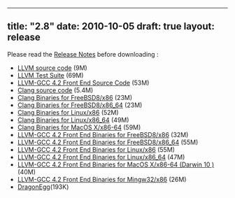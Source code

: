 
---
title: "2.8"
date: 2010-10-05
draft: true
layout: release
---

Please read the [Release Notes](/2.8/docs/ReleaseNotes.html) before downloading
:
* [LLVM source code](/2.8/llvm-2.8.tgz) (9M)
* [LLVM Test Suite](/2.8/llvm-test-2.8.tgz) (69M)
* [LLVM-GCC 4.2 Front End Source Code](/2.8/llvm-gcc-4.2-2.8.source.tgz) (53M)
* [Clang source code](/2.8/clang-2.8.tgz) (5.4M)
* [Clang Binaries for FreeBSD8/x86](/2.8/clang+llvm-2.8-freebsd8-i386.tar.xz) (23M)
* [Clang Binaries for FreeBSD8/x86\_64](/2.8/clang+llvm-2.8-freebsd8-amd64.tar.xz) (23M)
* [Clang Binaries for Linux/x86](/2.8/clang+llvm-2.8-i686-linux.tgz) (52M)
* [Clang Binaries for Linux/x86\_64](/2.8/clang+llvm-2.8-x86_64-linux.tar.bz2) (49M)
* [Clang Binaries for MacOS X/x86-64](/2.8/clang+llvm-2.8-x86_64-apple-darwin10.tar.gz) (59M)
* [LLVM-GCC 4.2 Front End Binaries for FreeBSD8/x86](/2.8/llvm-gcc-4.2-2.8-freebsd8-i386.tar.xz) (32M)
* [LLVM-GCC 4.2 Front End Binaries for FreeBSD8/x86\_64](/2.8/llvm-gcc-4.2-2.8-freebsd8-amd64.tar.xz) (55M)
* [LLVM-GCC 4.2 Front End Binaries for Linux/x86](/2.8/llvm-gcc-4.2-2.8-i686-linux.tgz) (55M)
* [LLVM-GCC 4.2 Front End Binaries for Linux/x86\_64](/2.8/llvm-gcc4.2-2.8-x86_64-linux.tar.bz2) (47M)
* [LLVM-GCC 4.2 Front End Binaries for MacOS X/x86-64 (Darwin 10
)](/2.8/llvm-gcc-4.2-2.8-x86_64-apple-darwin10.tar.gz) (40M)
* [LLVM-GCC 4.2 Front End Binaries for Mingw32/x86](/2.8/llvm-gcc4.2-2.8-x86-mingw32.tar.bz2) (26M)
* [DragonEgg](/2.8/dragonegg-2.8.tar.gz)(193K)


